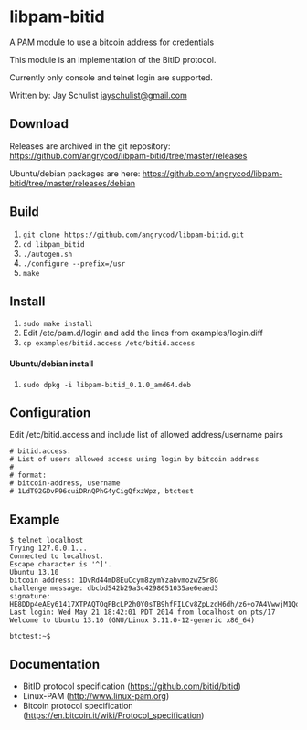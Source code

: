 libpam-bitid
============

A PAM module to use a bitcoin address for credentials

This module is an implementation of the BitID protocol. 

Currently only console and telnet login are supported.

Written by: Jay Schulist <jayschulist@gmail.com>

## Download
Releases are archived in the git repository: 
https://github.com/angrycod/libpam-bitid/tree/master/releases

Ubuntu/debian packages are here:
https://github.com/angrycod/libpam-bitid/tree/master/releases/debian

## Build
1. `git clone https://github.com/angrycod/libpam-bitid.git`
2. `cd libpam_bitid`
3. `./autogen.sh`
4. `./configure --prefix=/usr`
5. `make`

## Install
1. `sudo make install`
2. Edit /etc/pam.d/login and add the lines from examples/login.diff
3. `cp examples/bitid.access /etc/bitid.access`

#### Ubuntu/debian install
1. `sudo dpkg -i libpam-bitid_0.1.0_amd64.deb`

## Configuration
Edit /etc/bitid.access and include list of allowed address/username pairs

```
# bitid.access:
# List of users allowed access using login by bitcoin address
#
# format:
# bitcoin-address, username
# 1LdT92GDvP96cuiDRnQPhG4yCigQfxzWpz, btctest
```

## Example
```
$ telnet localhost
Trying 127.0.0.1...
Connected to localhost.
Escape character is '^]'.
Ubuntu 13.10
bitcoin address: 1DvRd44mD8EuCcym8zymYzabvmozwZ5r8G
challenge message: dbcbd542b29a3c4298651035ae6eaed3
signature: HE8DDp4eAEy61417XTPAQTOqPBcLP2h0Y0sTB9hfFILCv8ZpLzdH6dh/z6+o7A4VwwjM1Qq2SFVcgyf7U51JhdE=
Last login: Wed May 21 18:42:01 PDT 2014 from localhost on pts/17
Welcome to Ubuntu 13.10 (GNU/Linux 3.11.0-12-generic x86_64)
 
btctest:~$
```

## Documentation
* BitID protocol specification (https://github.com/bitid/bitid)
* Linux-PAM (http://www.linux-pam.org)
* Bitcoin protocol specification (https://en.bitcoin.it/wiki/Protocol_specification)
